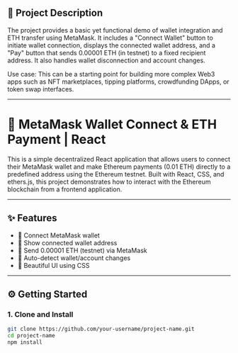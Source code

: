 

## 📌 Project Description

The project provides a basic yet functional demo of wallet integration and ETH transfer using MetaMask. It includes a "Connect Wallet" button to initiate wallet connection, displays the connected wallet address, and a "Pay" button that sends 0.00001 ETH (in testnet) to a fixed recipient address. It also handles wallet disconnection and account changes.

Use case: This can be a starting point for building more complex Web3 apps such as NFT marketplaces, tipping platforms, crowdfunding DApps, or token swap interfaces.

---
# 🦊 MetaMask Wallet Connect & ETH Payment | React

This is a simple decentralized React application that allows users to connect their MetaMask wallet and make Ethereum payments (0.01 ETH) directly to a predefined address using the Ethereum testnet. Built with React, CSS, and ethers.js, this project demonstrates how to interact with the Ethereum blockchain from a frontend application.

---

## ✨ Features
- 🔗 Connect MetaMask wallet
- 👛 Show connected wallet address 
- 💸 Send 0.00001 ETH (testnet) via MetaMask
- 🔄 Auto-detect wallet/account changes
- 🎨 Beautiful UI using CSS

---

## ⚙️ Getting Started

### 1. Clone and Install
```bash
git clone https://github.com/your-username/project-name.git
cd project-name
npm install
